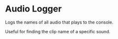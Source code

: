 ﻿# Audio Logger

Logs the names of all audio that plays to the console.

Useful for finding the clip name of a specific sound.